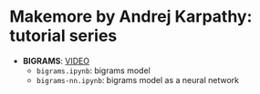 # Makemore by Andrej Karpathy: tutorial series

- **BIGRAMS**: [VIDEO](https://www.youtube.com/watch?v=PaCmpygFfXo)
  - `bigrams.ipynb`: bigrams model
  - `bigrams-nn.ipynb`: bigrams model as a neural network
